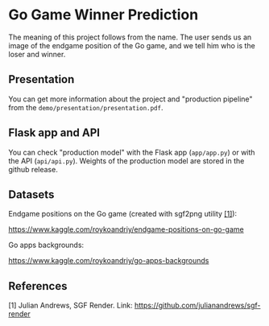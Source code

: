 # Go Game Winner Prediction

The meaning of this project follows from the name. The user sends us an image of the endgame position of the Go game, and we tell him who is the loser and winner.
## Presentation
You can get more information about the project and "production pipeline" from the ```demo/presentation/presentation.pdf```. 

## Flask app and API
You can check "production model" with the Flask app (```app/app.py```) or with the API (```api/api.py```). Weights of the production model are stored in the github release.
## Datasets

Endgame positions on the Go game (created with sgf2png utility [[1]](#1)):

https://www.kaggle.com/roykoandriy/endgame-positions-on-go-game

Go apps backgrounds:

https://www.kaggle.com/roykoandriy/go-apps-backgrounds

## References 
<a id="1">[1]</a>  Julian Andrews, SGF Render. Link:
https://github.com/julianandrews/sgf-render